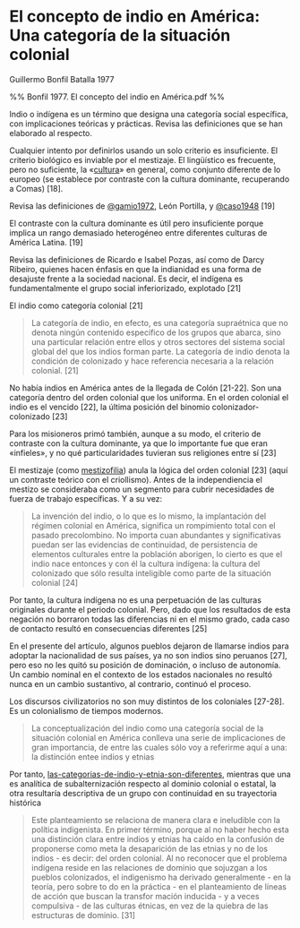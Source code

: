 # El concepto de indio en América: Una categoría de la situación colonial

Guillermo Bonfil Batalla 1977

%% Bonfil 1977. El concepto del indio en América.pdf %%

Indio o indígena es un término que designa una categoría social específica, con implicaciones teóricas y prácticas. Revisa las definiciones que se han elaborado al respecto.

Cualquier intento por definirlos usando un solo criterio es insuficiente. El criterio biológico es inviable por el mestizaje. El lingüístico es frecuente, pero no suficiente, la «[cultura](cultura.md)» en general, como conjunto diferente de lo europeo (se establece por contraste con la cultura dominante, recuperando a Comas) [18].

Revisa las definiciones de [@gamio1972](@gamio1972.md), León Portilla, y [@caso1948](@caso1948.md) [19]

El contraste con la cultura dominante es útil pero insuficiente porque implica un rango demasiado heterogéneo entre diferentes culturas de América Latina. [19]

Revisa las definiciones de Ricardo e Isabel Pozas, así como de Darcy Ribeiro, quienes hacen énfasis en que la indianidad es una forma de desajuste frente a la sociedad nacional. Es decir, el indígena es fundamentalmente el grupo social inferiorizado, explotado [21]

El indio como categoría colonial [21]

 >
 > La categoría de indio, en efecto, es una categoría supraétnica que no denota ningún contenido específico de los grupos que abarca, sino una particular relación entre ellos y otros sectores del sistema social global del que los indios forman parte. La categoría de indio denota la condición de colonizado y hace referencia necesaria a la relación colonial. [21]

No había indios en América antes de la llegada de Colón [21-22]. Son una categoría dentro del orden colonial que los uniforma. En el orden colonial el indio es el vencido [22], la última posición del binomio colonizador-colonizado [23]

Para los misioneros primó también, aunque a su modo, el criterio de contraste con la cultura dominante, ya que lo importante fue que eran «infieles», y no qué particularidades tuvieran sus religiones entre sí [23]

El mestizaje (como [mestizofilia](mestizofilia.md)) anula la lógica del orden colonial [23] (aquí un contraste teórico con el criollismo). Antes de la independiencia el mestizo se consideraba como un segmento para cubrir necesidades de fuerza de trabajo específicas. Y a su vez:

 >
 > La invención del indio, o lo que es lo mismo, la implantación del régimen colonial en América, significa un rompimiento total con el pasado precolombino. No importa cuan abundantes y significativas puedan ser las evidencias de continuidad, de persistencia de elementos culturales entre la población aborigen, lo cierto es que el indio nace entonces y con él la cultura indígena: la cultura del colonizado que sólo resulta inteligible como parte de la situación colonial [24]

Por tanto, la cultura indígena no es una perpetuación de las culturas originales durante el periodo colonial. Pero, dado que los resultados de esta negación no borraron todas las diferencias ni en el mismo grado, cada caso de contacto resultó en consecuencias diferentes [25]

En el presente del artículo, algunos pueblos dejaron de llamarse indios para adoptar la nacionalidad de sus países, ya no son indios sino peruanos [27], pero eso no les quitó su posición de dominación, o incluso de autonomía. Un cambio nominal en el contexto de los estados nacionales no resultó nunca en un cambio sustantivo, al contrario, continuó el proceso.

Los discursos civilizatorios no son muy distintos de los coloniales [27-28]. Es un colonialismo de tiempos modernos.

 >
 > La conceptualización del indio como una categoría social de la situación colonial en América conlleva una serie de implicaciones de gran importancia, de entre las cuales sólo voy a referirme aquí a una: la distinción entee indios y etnias

Por tanto, [las-categorias-de-indio-y-etnia-son-diferentes](las-categorias-de-indio-y-etnia-son-diferentes.md), mientras que una es analítica de subalternización respecto al dominio colonial o estatal, la otra resultaría descriptiva de un grupo con continuidad en su trayectoria histórica

 >
 > Este planteamiento se relaciona de manera clara e ineludible con la política indigenista. En primer término, porque al no haber hecho esta una distinción clara entre indios y etnias ha caído en la confusión de proponerse como meta la desaparición de las etnias y no de los indios - es decir: del orden colonial. Al no reconocer que el problema indígena reside en las relaciones de dominio que sojuzgan a los pueblos colonizados, el indigenismo ha derivado generalmente - en la teoría, pero sobre to do en la práctica - en el planteamiento de líneas de acción que buscan la transfor mación inducida - y a veces compulsiva - de las culturas étnicas, en vez de la quiebra de las estructuras de dominio. [31]
